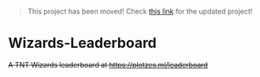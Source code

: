> This project has been moved! Check [this link](https://github.com/ImPlotzes/Website) for the updated project!
# Wizards-Leaderboard
 ~~A TNT Wizards leaderboard at https://plotzes.ml/leaderboard~~
